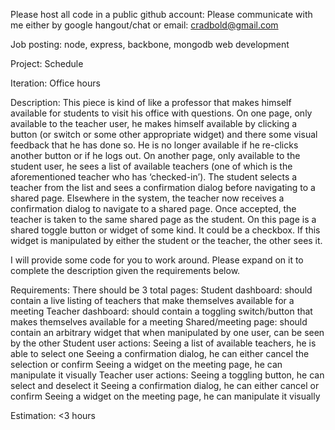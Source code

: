Please host all code in a public github account: 
Please communicate with me either by google hangout/chat or email: cradbold@gmail.com

Job posting: node, express, backbone, mongodb web development

Project: Schedule

Iteration: Office hours

Description: This piece is kind of like a professor that makes himself available for students to visit his office with questions.  On one page, only available to the teacher user, he makes himself available by clicking a button (or switch or some other appropriate widget) and there some visual feedback that he has done so.  He is no longer available if he re-clicks another button or if he logs out.  On another page, only available to the student user, he sees a list of available teachers (one of which is the aforementioned teacher who has ‘checked-in’).  The student selects a teacher from the list and sees a confirmation dialog before navigating to a shared page.  Elsewhere in the system, the teacher now receives a confirmation dialog to navigate to a shared page.  Once accepted, the teacher is taken to the same shared page as the student.  On this page is a shared toggle button or widget of some kind.  It could be a checkbox.  If this widget is manipulated by either the student or the teacher, the other sees it.

I will provide some code for you to work around.  Please expand on it to complete the description given the requirements below.

Requirements:
There should be 3 total pages:
	Student dashboard: should contain a live listing of teachers that make themselves available for a meeting
	Teacher dashboard: should contain a toggling switch/button that makes themselves available for a meeting
	Shared/meeting page: should contain an arbitrary widget that when manipulated by one user, can be seen by the other
Student user actions:
	Seeing a list of available teachers, he is able to select one
	Seeing a confirmation dialog, he can either cancel the selection or confirm
	Seeing a widget on the meeting page, he can manipulate it visually
Teacher user actions:
	Seeing a toggling button, he can select and deselect it
	Seeing a confirmation dialog, he can either cancel or confirm
	Seeing a widget on the meeting page, he can manipulate it visually

Estimation: <3 hours